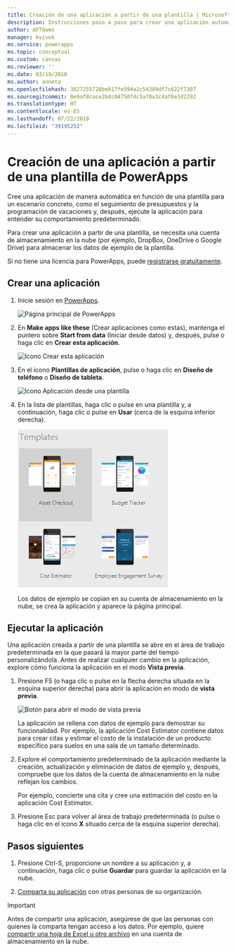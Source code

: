 ```yaml
---
title: Creación de una aplicación a partir de una plantilla | Microsoft Docs
description: Instrucciones paso a paso para crear una aplicación automáticamente en función de una plantilla de PowerApps.
author: AFTOwen
manager: kvivek
ms.service: powerapps
ms.topic: conceptual
ms.custom: canvas
ms.reviewer: ''
ms.date: 03/19/2018
ms.author: anneta
ms.openlocfilehash: 3827255726be017fe594a2c54389df7c622f7307
ms.sourcegitcommit: 0e9af8cace2bdc04750f4c5a70a3c4af8e3d2292
ms.translationtype: HT
ms.contentlocale: es-ES
ms.lasthandoff: 07/22/2018
ms.locfileid: "39195252"
---
```

# <a name="create-an-app-from-a-powerapps-template"></a>Creación de una aplicación a partir de una plantilla de PowerApps
Cree una aplicación de manera automática en función de una plantilla para un escenario concreto, como el seguimiento de presupuestos y la programación de vacaciones y, después, ejecute la aplicación para entender su comportamiento predeterminado.

Para crear una aplicación a partir de una plantilla, se necesita una cuenta de almacenamiento en la nube (por ejemplo, DropBox, OneDrive o Google Drive) para almacenar los datos de ejemplo de la plantilla.

Si no tiene una licencia para PowerApps, puede [registrarse gratuitamente](../signup-for-powerapps.md).

## <a name="create-an-app"></a>Crear una aplicación
1. Inicie sesión en [PowerApps](http://web.powerapps.com?utm_source=padocs&utm_medium=linkinadoc&utm_campaign=referralsfromdoc).

    ![Página principal de PowerApps](./media/get-started-test-drive/sign-in.png)

1. En **Make apps like these** (Crear aplicaciones como estas), mantenga el puntero sobre **Start from data** (Iniciar desde datos) y, después, pulse o haga clic en **Crear esta aplicación**.

    ![Icono Crear esta aplicación](./media/get-started-test-drive/make-this-app.png)

1. En el icono **Plantillas de aplicación**, pulse o haga clic en **Diseño de teléfono** o **Diseño de tableta**.

    ![Icono Aplicación desde una plantilla](./media/get-started-test-drive/template-tile.png)

4. En la lista de plantillas, haga clic o pulse en una plantilla y, a continuación, haga clic o pulse en **Usar** (cerca de la esquina inferior derecha).

    ![Abrir una plantilla de PowerApps](./media/get-started-test-drive/open-template.png)

    Los datos de ejemplo se copian en su cuenta de almacenamiento en la nube, se crea la aplicación y aparece la página principal.

## <a name="run-the-app"></a>Ejecutar la aplicación
Una aplicación creada a partir de una plantilla se abre en el área de trabajo predeterminada en la que pasará la mayor parte del tiempo personalizándola. Antes de realizar cualquier cambio en la aplicación, explore cómo funciona la aplicación en el modo **Vista previa**.

1. Presione F5 (o haga clic o pulse en la flecha derecha situada en la esquina superior derecha) para abrir la aplicación en modo de **vista previa**.

    ![Botón para abrir el modo de vista previa](./media/get-started-test-drive/open-preview.png)

    La aplicación se rellena con datos de ejemplo para demostrar su funcionalidad. Por ejemplo, la aplicación Cost Estimator contiene datos para crear citas y estimar el costo de la instalación de un producto específico para suelos en una sala de un tamaño determinado.

4. Explore el comportamiento predeterminado de la aplicación mediante la creación, actualización y eliminación de datos de ejemplo y, después, compruebe que los datos de la cuenta de almacenamiento en la nube reflejan los cambios.

    Por ejemplo, concierte una cita y cree una estimación del costo en la aplicación Cost Estimator.

5. Presione Esc para volver al área de trabajo predeterminada (o pulse o haga clic en el icono **X** situado cerca de la esquina superior derecha).

## <a name="next-steps"></a>Pasos siguientes
1. Presione Ctrl-S, proporcione un nombre a su aplicación y, a continuación, haga clic o pulse **Guardar** para guardar la aplicación en la nube.

1. [Comparta su aplicación](share-app.md) con otras personas de su organización.

> [!IMPORTANT]
> Antes de compartir una aplicación, asegúrese de que las personas con quienes la comparta tengan acceso a los datos. Por ejemplo, quiere [compartir una hoja de Excel u otro archivo](share-app-data.md) en una cuenta de almacenamiento en la nube.

